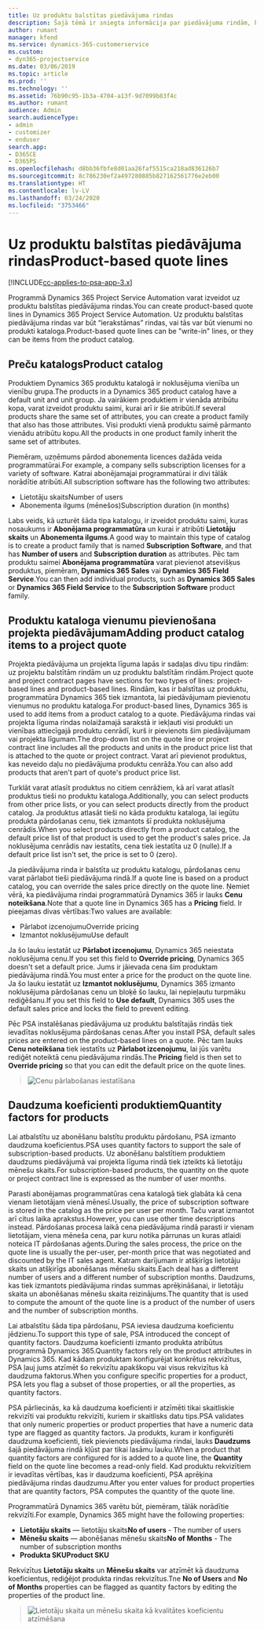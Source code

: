 ```yaml
---
title: Uz produktu balstītas piedāvājuma rindas
description: Šajā tēmā ir sniegta informācija par piedāvājuma rindām, kuras ir balstītas uz produktu.
author: rumant
manager: kfend
ms.service: dynamics-365-customerservice
ms.custom:
- dyn365-projectservice
ms.date: 03/06/2019
ms.topic: article
ms.prod: ''
ms.technology: ''
ms.assetid: 76b90c95-1b3a-4704-a13f-9d7099b83f4c
ms.author: rumant
audience: Admin
search.audienceType:
- admin
- customizer
- enduser
search.app:
- D365CE
- D365PS
ms.openlocfilehash: d8bb36fbfe8d01aa26faf5515ca218ad836126b7
ms.sourcegitcommit: 8c786230ef2a497280885b827162561776e2eb00
ms.translationtype: HT
ms.contentlocale: lv-LV
ms.lasthandoff: 03/24/2020
ms.locfileid: "3753466"
---
```

# <a name="product-based-quote-lines"></a><span data-ttu-id="f14ab-103">Uz produktu balstītas piedāvājuma rindas</span><span class="sxs-lookup"><span data-stu-id="f14ab-103">Product-based quote lines</span></span>

[!INCLUDE[cc-applies-to-psa-app-3.x](../includes/cc-applies-to-psa-app-3x.md)]


<span data-ttu-id="f14ab-104">Programmā Dynamics 365 Project Service Automation varat izveidot uz produktu balstītas piedāvājuma rindas.</span><span class="sxs-lookup"><span data-stu-id="f14ab-104">You can create product-based quote lines in Dynamics 365 Project Service Automation.</span></span> <span data-ttu-id="f14ab-105">Uz produktu balstītas piedāvājuma rindas var būt “ierakstāmas” rindas, vai tās var būt vienumi no produkti kataloga.</span><span class="sxs-lookup"><span data-stu-id="f14ab-105">Product-based quote lines can be "write-in" lines, or they can be items from the product catalog.</span></span>

## <a name="product-catalog"></a><span data-ttu-id="f14ab-106">Preču katalogs</span><span class="sxs-lookup"><span data-stu-id="f14ab-106">Product catalog</span></span>

<span data-ttu-id="f14ab-107">Produktiem Dynamics 365 produktu katalogā ir noklusējuma vienība un vienību grupa.</span><span class="sxs-lookup"><span data-stu-id="f14ab-107">The products in a Dynamics 365 product catalog have a default unit and unit group.</span></span> <span data-ttu-id="f14ab-108">Ja vairākiem produktiem ir vienāda atribūtu kopa, varat izveidot produktu saimi, kurai arī ir šie atribūti.</span><span class="sxs-lookup"><span data-stu-id="f14ab-108">If several products share the same set of attributes, you can create a product family that also has those attributes.</span></span> <span data-ttu-id="f14ab-109">Visi produkti vienā produktu saimē pārmanto vienādu atribūtu kopu.</span><span class="sxs-lookup"><span data-stu-id="f14ab-109">All the products in one product family inherit the same set of attributes.</span></span>

<span data-ttu-id="f14ab-110">Piemēram, uzņēmums pārdod abonementa licences dažāda veida programmatūrai.</span><span class="sxs-lookup"><span data-stu-id="f14ab-110">For example, a company sells subscription licenses for a variety of software.</span></span> <span data-ttu-id="f14ab-111">Katrai abonējamajai programmatūrai ir divi tālāk norādītie atribūti.</span><span class="sxs-lookup"><span data-stu-id="f14ab-111">All subscription software has the following two attributes:</span></span>

- <span data-ttu-id="f14ab-112">Lietotāju skaits</span><span class="sxs-lookup"><span data-stu-id="f14ab-112">Number of users</span></span> 
- <span data-ttu-id="f14ab-113">Abonementa ilgums (mēnešos)</span><span class="sxs-lookup"><span data-stu-id="f14ab-113">Subscription duration (in months)</span></span>

<span data-ttu-id="f14ab-114">Labs veids, kā uzturēt šāda tipa katalogu, ir izveidot produktu saimi, kuras nosaukums ir **Abonējama programmatūra** un kurai ir atribūti **Lietotāju skaits** un **Abonementa ilgums**.</span><span class="sxs-lookup"><span data-stu-id="f14ab-114">A good way to maintain this type of catalog is to create a product family that is named **Subscription Software**, and that has **Number of users** and **Subscription duration** as attributes.</span></span> <span data-ttu-id="f14ab-115">Pēc tam produktu saimei **Abonējama programmatūra** varat pievienot atsevišķus produktus, piemēram, **Dynamics 365 Sales** vai **Dynamics 365 Field Service**.</span><span class="sxs-lookup"><span data-stu-id="f14ab-115">You can then add individual products, such as **Dynamics 365 Sales** or **Dynamics 365 Field Service** to the **Subscription Software** product family.</span></span>

## <a name="adding-product-catalog-items-to-a-project-quote"></a><span data-ttu-id="f14ab-116">Produktu kataloga vienumu pievienošana projekta piedāvājumam</span><span class="sxs-lookup"><span data-stu-id="f14ab-116">Adding product catalog items to a project quote</span></span>

<span data-ttu-id="f14ab-117">Projekta piedāvājuma un projekta līguma lapās ir sadaļas divu tipu rindām: uz projektu balstītām rindām un uz produktu balstītām rindām.</span><span class="sxs-lookup"><span data-stu-id="f14ab-117">Project quote and project contract pages have sections for two types of lines: project-based lines and product-based lines.</span></span> <span data-ttu-id="f14ab-118">Rindām, kas ir balstītas uz produktu, programmatūra Dynamics 365 tiek izmantota, lai piedāvājumam pievienotu vienumus no produktu kataloga.</span><span class="sxs-lookup"><span data-stu-id="f14ab-118">For product-based lines, Dynamics 365 is used to add items from a product catalog to a quote.</span></span> <span data-ttu-id="f14ab-119">Piedāvājuma rindas vai projekta līguma rindas nolaižamajā sarakstā ir iekļauti visi produkti un vienības attiecīgajā produktu cenrādī, kurš ir pievienots šim piedāvājumam vai projekta līgumam.</span><span class="sxs-lookup"><span data-stu-id="f14ab-119">The drop-down list on the quote line or project contract line includes all the products and units in the product price list that is attached to the quote or project contract.</span></span> <span data-ttu-id="f14ab-120">Varat arī pievienot produktus, kas neveido daļu no piedāvājuma produktu cenrāža.</span><span class="sxs-lookup"><span data-stu-id="f14ab-120">You can also add products that aren't part of quote's product price list.</span></span>

<span data-ttu-id="f14ab-121">Turklāt varat atlasīt produktus no citiem cenrāžiem, kā arī varat atlasīt produktus tieši no produktu kataloga.</span><span class="sxs-lookup"><span data-stu-id="f14ab-121">Additionally, you can select products from other price lists, or you can select products directly from the product catalog.</span></span> <span data-ttu-id="f14ab-122">Ja produktus atlasāt tieši no kāda produktu kataloga, lai iegūtu produkta pārdošanas cenu, tiek izmantots šī produkta noklusējuma cenrādis.</span><span class="sxs-lookup"><span data-stu-id="f14ab-122">When you select products directly from a product catalog, the default price list of that product is used to get the product's sales price.</span></span> <span data-ttu-id="f14ab-123">Ja noklusējuma cenrādis nav iestatīts, cena tiek iestatīta uz 0 (nulle).</span><span class="sxs-lookup"><span data-stu-id="f14ab-123">If a default price list isn't set, the price is set to 0 (zero).</span></span>

<span data-ttu-id="f14ab-124">Ja piedāvājuma rinda ir balstīta uz produktu katalogu, pārdošanas cenu varat pārlabot tieši piedāvājuma rindā.</span><span class="sxs-lookup"><span data-stu-id="f14ab-124">If a quote line is based on a product catalog, you can override the sales price directly on the quote line.</span></span> <span data-ttu-id="f14ab-125">Ņemiet vērā, ka piedāvājuma rindai programmatūrā Dynamics 365 ir lauks **Cenu noteikšana**.</span><span class="sxs-lookup"><span data-stu-id="f14ab-125">Note that a quote line in Dynamics 365 has a **Pricing** field.</span></span> <span data-ttu-id="f14ab-126">Ir pieejamas divas vērtības:</span><span class="sxs-lookup"><span data-stu-id="f14ab-126">Two values are available:</span></span>

- <span data-ttu-id="f14ab-127">Pārlabot izcenojumu</span><span class="sxs-lookup"><span data-stu-id="f14ab-127">Override pricing</span></span>  
- <span data-ttu-id="f14ab-128">Izmantot noklusējumu</span><span class="sxs-lookup"><span data-stu-id="f14ab-128">Use default</span></span>

<span data-ttu-id="f14ab-129">Ja šo lauku iestatāt uz **Pārlabot izcenojumu**, Dynamics 365 neiestata noklusējuma cenu.</span><span class="sxs-lookup"><span data-stu-id="f14ab-129">If you set this field to **Override pricing**, Dynamics 365 doesn't set a default price.</span></span> <span data-ttu-id="f14ab-130">Jums ir jāievada cena šim produktam piedāvājuma rindā.</span><span class="sxs-lookup"><span data-stu-id="f14ab-130">You must enter a price for the product on the quote line.</span></span> <span data-ttu-id="f14ab-131">Ja šo lauku iestatāt uz **Izmantot noklusējumu**, Dynamics 365 izmanto noklusējuma pārdošanas cenu un bloķē šo lauku, lai nepieļautu turpmāku rediģēšanu.</span><span class="sxs-lookup"><span data-stu-id="f14ab-131">If you set this field to **Use default**, Dynamics 365 uses the default sales price and locks the field to prevent editing.</span></span>

<span data-ttu-id="f14ab-132">Pēc PSA instalēšanas piedāvājuma uz produktu balstītajās rindās tiek ievadītas noklusējuma pārdošanas cenas.</span><span class="sxs-lookup"><span data-stu-id="f14ab-132">After you install PSA, default sales prices are entered on the product-based lines on a quote.</span></span> <span data-ttu-id="f14ab-133">Pēc tam lauks **Cenu noteikšana** tiek iestatīts uz **Pārlabot izcenojumu**, lai jūs varētu rediģēt noteiktā cenu piedāvājuma rindās.</span><span class="sxs-lookup"><span data-stu-id="f14ab-133">The **Pricing** field is then set to **Override pricing** so that you can edit the default price on the quote lines.</span></span>

> ![Cenu pārlabošanas iestatīšana](media/basic-guide-10.png)
 
## <a name="quantity-factors-for-products"></a><span data-ttu-id="f14ab-135">Daudzuma koeficienti produktiem</span><span class="sxs-lookup"><span data-stu-id="f14ab-135">Quantity factors for products</span></span>

<span data-ttu-id="f14ab-136">Lai atbalstītu uz abonēšanu balstītu produktu pārdošanu, PSA izmanto daudzuma koeficientus.</span><span class="sxs-lookup"><span data-stu-id="f14ab-136">PSA uses quantity factors to support the sale of subscription-based products.</span></span> <span data-ttu-id="f14ab-137">Uz abonēšanu balstītiem produktiem daudzums piedāvājumā vai projekta līguma rindā tiek izteikts kā lietotāju mēnešu skaits.</span><span class="sxs-lookup"><span data-stu-id="f14ab-137">For subscription-based products, the quantity on the quote or project contract line is expressed as the number of user months.</span></span>

<span data-ttu-id="f14ab-138">Parasti abonējamas programmatūras cena katalogā tiek glabāta kā cena vienam lietotājam vienā mēnesī.</span><span class="sxs-lookup"><span data-stu-id="f14ab-138">Usually, the price of subscription software is stored in the catalog as the price per user per month.</span></span> <span data-ttu-id="f14ab-139">Taču varat izmantot arī citus laika aprakstus.</span><span class="sxs-lookup"><span data-stu-id="f14ab-139">However, you can use other time descriptions instead.</span></span> <span data-ttu-id="f14ab-140">Pārdošanas procesa laikā cena piedāvājuma rindā parasti ir vienam lietotājam, viena mēneša cena, par kuru notika pārrunas un kuras atlaidi noteica IT pārdošanas aģents.</span><span class="sxs-lookup"><span data-stu-id="f14ab-140">During the sales process, the price on the quote line is usually the per-user, per-month price that was negotiated and discounted by the IT sales agent.</span></span> <span data-ttu-id="f14ab-141">Katram darījumam ir atšķirīgs lietotāju skaits un atšķirīgs abonēšanas mēnešu skaits.</span><span class="sxs-lookup"><span data-stu-id="f14ab-141">Each deal has a different number of users and a different number of subscription months.</span></span> <span data-ttu-id="f14ab-142">Daudzums, kas tiek izmantots piedāvājuma rindas summas aprēķināšanai, ir lietotāju skaita un abonēšanas mēnešu skaita reizinājums.</span><span class="sxs-lookup"><span data-stu-id="f14ab-142">The quantity that is used to compute the amount of the quote line is a product of the number of users and the number of subscription months.</span></span>

<span data-ttu-id="f14ab-143">Lai atbalstītu šāda tipa pārdošanu, PSA ieviesa daudzuma koeficientu jēdzienu.</span><span class="sxs-lookup"><span data-stu-id="f14ab-143">To support this type of sale, PSA introduced the concept of quantity factors.</span></span> <span data-ttu-id="f14ab-144">Daudzuma koeficienti izmanto produkta atribūtus programmā Dynamics 365.</span><span class="sxs-lookup"><span data-stu-id="f14ab-144">Quantity factors rely on the product attributes in Dynamics 365.</span></span> <span data-ttu-id="f14ab-145">Kad kādam produktam konfigurējat konkrētus rekvizītus, PSA ļauj jums atzīmēt šo rekvizītu apakškopu vai visus rekvizītus kā daudzuma faktorus.</span><span class="sxs-lookup"><span data-stu-id="f14ab-145">When you configure specific properties for a product, PSA lets you flag a subset of those properties, or all the properties, as quantity factors.</span></span>

<span data-ttu-id="f14ab-146">PSA pārliecinās, ka kā daudzuma koeficienti ir atzīmēti tikai skaitliskie rekvizīti vai produktu rekvizīti, kuriem ir skaitlisks datu tips.</span><span class="sxs-lookup"><span data-stu-id="f14ab-146">PSA validates that only numeric properties or product properties that have a numeric data type are flagged as quantity factors.</span></span> <span data-ttu-id="f14ab-147">Ja produkts, kuram ir konfigurēti daudzuma koeficienti, tiek pievienots piedāvājuma rindai, lauks **Daudzums** šajā piedāvājuma rindā kļūst par tikai lasāmu lauku.</span><span class="sxs-lookup"><span data-stu-id="f14ab-147">When a product that quantity factors are configured for is added to a quote line, the **Quantity** field on the quote line becomes a read-only field.</span></span> <span data-ttu-id="f14ab-148">Kad produktu rekvizītiem ir ievadītas vērtības, kas ir daudzuma koeficienti, PSA aprēķina piedāvājuma rindas daudzumu.</span><span class="sxs-lookup"><span data-stu-id="f14ab-148">After you enter values for product properties that are quantity factors, PSA computes the quantity of the quote line.</span></span>

<span data-ttu-id="f14ab-149">Programmatūrā Dynamics 365 varētu būt, piemēram, tālāk norādītie rekvizīti.</span><span class="sxs-lookup"><span data-stu-id="f14ab-149">For example, Dynamics 365 might have the following properties:</span></span> 

- <span data-ttu-id="f14ab-150">**Lietotāju skaits** — lietotāju skaits</span><span class="sxs-lookup"><span data-stu-id="f14ab-150">**No of users** - The number of users</span></span> 
- <span data-ttu-id="f14ab-151">**Mēnešu skaits** — abonēšanas mēnešu skaits</span><span class="sxs-lookup"><span data-stu-id="f14ab-151">**No of Months** - The number of subscription months</span></span>
- <span data-ttu-id="f14ab-152">**Produkta SKU**</span><span class="sxs-lookup"><span data-stu-id="f14ab-152">**Product SKU**</span></span> 

<span data-ttu-id="f14ab-153">Rekvizītus **Lietotāju skaits** un **Mēnešu skaits** var atzīmēt kā daudzuma koeficientus, rediģējot produkta rindas rekvizītus.</span><span class="sxs-lookup"><span data-stu-id="f14ab-153">Tne **No of Users** and **No of Months** properties can be flagged as quantity factors by editing the properties of the product line.</span></span> 

> ![Lietotāju skaita un mēnešu skaita kā kvalitātes koeficientu atzīmēšana](media/basic-guide-11.png)
 
